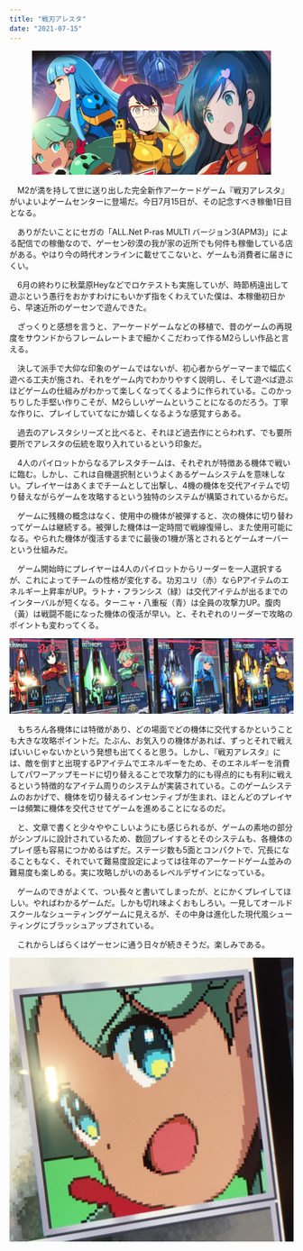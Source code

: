 ```yaml
---
title: "戦刃アレスタ"
date: "2021-07-15"
---
```


<figure>

![](assets/n98eeb50ed082_d67dc9990198e8076b1aea46a15109d7.jpg)

</figure>

　M2が満を持して世に送り出した完全新作アーケードゲーム『戦刃アレスタ』がいよいよゲームセンターに登場だ。今日7月15日が、その記念すべき稼働1日目となる。

　ありがたいことにセガの「ALL.Net P-ras MULTI バージョン3(APM3)」による配信での稼働なので、ゲーセン砂漠の我が家の近所でも何件も稼働している店がある。やはり今の時代オンラインに載せてこないと、ゲームも消費者に届きにくい。

　6月の終わりに秋葉原Heyなどでロケテストも実施していが、時節柄遠出して遊ぶという愚行をおかすわけにもいかず指をくわえていた僕は、本稼働初日から、早速近所のゲーセンで遊んできた。

　ざっくりと感想を言うと、アーケードゲームなどの移植で、昔のゲームの再現度をサウンドからフレームレートまで細かくこだわって作るM2らしい作品と言える。

　決して派手で大仰な印象のゲームではないが、初心者からゲーマーまで幅広く遊べる工夫が施され、それをゲーム内でわかりやすく説明し、そして遊べば遊ぶほどゲームの仕組みがわかって楽しくなってくるように作られている。このかっちりした手堅い作りこそが、M2らしいゲームということになるのだろう。丁寧な作りに、プレイしていてなにか嬉しくなるような感覚すらある。

　過去のアレスタシリーズと比べると、それほど過去作にとらわれず、でも要所要所でアレスタの伝統を取り入れているという印象だ。

　4人のパイロットからなるアレスタチームは、それぞれが特徴ある機体で戦いに臨む。しかし、これは自機選択制というよくあるゲームシステムを意味しない。プレイヤーはあくまでチームとして出撃し、4機の機体を交代アイテムで切り替えながらゲームを攻略するという独特のシステムが構築されているからだ。

　ゲームに残機の概念はなく、使用中の機体が被弾すると、次の機体に切り替わってゲームは継続する。被弾した機体は一定時間で戦線復帰し、また使用可能になる。やられた機体が復活するまでに最後の1機が落とされるとゲームオーバーという仕組みだ。

　ゲーム開始時にプレイヤーは4人のパイロットからリーダーを一人選択するが、これによってチームの性格が変化する。功刃ユリ（赤）ならPアイテムのエネルギー上昇率がUP。ラトナ・フランシス（緑）は交代アイテムが出るまでのインターバルが短くなる。ターニャ・八重桜（青）は全員の攻撃力UP。腹肉（黃）は戦闘不能になった機体の復活が早い。と、それぞれのリーダーで攻略のポイントも変わってくる。

![アレスタパイロット](assets/n98eeb50ed082_picture_pc_1d51453c5c458cac3392f76a9561d0c5.jpg)

　もちろん各機体には特徴があり、どの場面でどの機体に交代するかということも大きな攻略ポイントだ。たぶん、お気入りの機体があれば、ずっとそれで戦えばいいじゃないかという発想も出てくると思う。しかし、『戦刃アレスタ』には、敵を倒すと出現するPアイテムでエネルギーをため、そのエネルギーを消費してパワーアップモードに切り替えることで攻撃力的にも得点的にも有利に戦えるという特徴的なアイテム周りのシステムが実装されている。このゲームシステムのおかげで、機体を切り替えるインセンティブが生まれ、ほとんどのプレイヤーは頻繁に機体を交代させてゲームを進めることになるのだ。

　と、文章で書くと少々ややこしいようにも感じられるが、ゲームの素地の部分がシンプルに設計されているため、数回プレイするとそのシステムも、各機体のプレイ感も容易につかめるはずだ。ステージ数も5面とコンパクトで、冗長になることもなく、それでいて難易度設定によっては往年のアーケードゲーム並みの難易度も楽しめる。実に攻略しがいのあるレベルデザインになっている。

　ゲームのできがよくて、つい長々と書いてしまったが、とにかくプレイしてほしい。やればわかるゲームだ。しかも切れ味よくおもしろい。一見してオールドスクールなシューティングゲームに見えるが、その中身は進化した現代風シューティングにブラッシュアップされている。

　これからしばらくはゲーセンに通う日々が続きそうだ。楽しみである。

![画像2](assets/n98eeb50ed082_picture_pc_c4b13e022f0fd08473a6b1972308d032.jpg)
